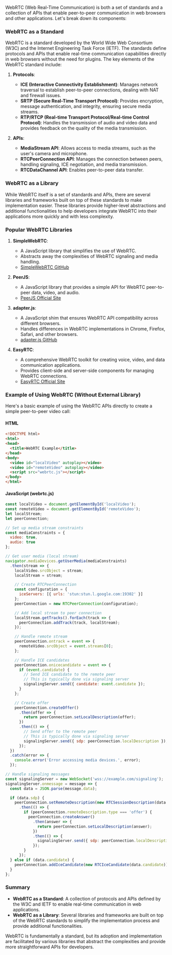WebRTC (Web Real-Time Communication) is both a set of standards and a collection of APIs that enable peer-to-peer communication in web browsers and other applications. Let's break down its components:

### WebRTC as a Standard

WebRTC is a standard developed by the World Wide Web Consortium (W3C) and the Internet Engineering Task Force (IETF). The standards define protocols and APIs that enable real-time communication capabilities directly in web browsers without the need for plugins. The key elements of the WebRTC standard include:

1. **Protocols**:
   - **ICE (Interactive Connectivity Establishment)**: Manages network traversal to establish peer-to-peer connections, dealing with NAT and firewall issues.
   - **SRTP (Secure Real-Time Transport Protocol)**: Provides encryption, message authentication, and integrity, ensuring secure media streams.
   - **RTP/RTCP (Real-time Transport Protocol/Real-time Control Protocol)**: Handles the transmission of audio and video data and provides feedback on the quality of the media transmission.

2. **APIs**:
   - **MediaStream API**: Allows access to media streams, such as the user's camera and microphone.
   - **RTCPeerConnection API**: Manages the connection between peers, handling signaling, ICE negotiation, and media transmission.
   - **RTCDataChannel API**: Enables peer-to-peer data transfer.

### WebRTC as a Library

While WebRTC itself is a set of standards and APIs, there are several libraries and frameworks built on top of these standards to make implementation easier. These libraries provide higher-level abstractions and additional functionalities to help developers integrate WebRTC into their applications more quickly and with less complexity.

### Popular WebRTC Libraries

1. **SimpleWebRTC**:
   - A JavaScript library that simplifies the use of WebRTC.
   - Abstracts away the complexities of WebRTC signaling and media handling.
   - [SimpleWebRTC GitHub](https://github.com/andyet/SimpleWebRTC)

2. **PeerJS**:
   - A JavaScript library that provides a simple API for WebRTC peer-to-peer data, video, and audio.
   - [PeerJS Official Site](https://peerjs.com/)

3. **adapter.js**:
   - A JavaScript shim that ensures WebRTC API compatibility across different browsers.
   - Handles differences in WebRTC implementations in Chrome, Firefox, Safari, and other browsers.
   - [adapter.js GitHub](https://github.com/webrtcHacks/adapter)

4. **EasyRTC**:
   - A comprehensive WebRTC toolkit for creating voice, video, and data communication applications.
   - Provides client-side and server-side components for managing WebRTC connections.
   - [EasyRTC Official Site](https://easyrtc.com/)

### Example of Using WebRTC (Without External Library)

Here's a basic example of using the WebRTC APIs directly to create a simple peer-to-peer video call:

#### HTML
```html
<!DOCTYPE html>
<html>
<head>
  <title>WebRTC Example</title>
</head>
<body>
  <video id="localVideo" autoplay></video>
  <video id="remoteVideo" autoplay></video>
  <script src="webrtc.js"></script>
</body>
</html>
```

#### JavaScript (webrtc.js)
```javascript
const localVideo = document.getElementById('localVideo');
const remoteVideo = document.getElementById('remoteVideo');
let localStream;
let peerConnection;

// Set up media stream constraints
const mediaConstraints = {
  video: true,
  audio: true
};

// Get user media (local stream)
navigator.mediaDevices.getUserMedia(mediaConstraints)
  .then(stream => {
    localVideo.srcObject = stream;
    localStream = stream;

    // Create RTCPeerConnection
    const configuration = {
      iceServers: [{ urls: 'stun:stun.l.google.com:19302' }]
    };
    peerConnection = new RTCPeerConnection(configuration);

    // Add local stream to peer connection
    localStream.getTracks().forEach(track => {
      peerConnection.addTrack(track, localStream);
    });

    // Handle remote stream
    peerConnection.ontrack = event => {
      remoteVideo.srcObject = event.streams[0];
    };

    // Handle ICE candidates
    peerConnection.onicecandidate = event => {
      if (event.candidate) {
        // Send ICE candidate to the remote peer
        // This is typically done via signaling server
        signalingServer.send({ candidate: event.candidate });
      }
    };

    // Create offer
    peerConnection.createOffer()
      .then(offer => {
        return peerConnection.setLocalDescription(offer);
      })
      .then(() => {
        // Send offer to the remote peer
        // This is typically done via signaling server
        signalingServer.send({ sdp: peerConnection.localDescription });
      });
  })
  .catch(error => {
    console.error('Error accessing media devices.', error);
  });

// Handle signaling messages
const signalingServer = new WebSocket('wss://example.com/signaling');
signalingServer.onmessage = message => {
  const data = JSON.parse(message.data);

  if (data.sdp) {
    peerConnection.setRemoteDescription(new RTCSessionDescription(data.sdp))
      .then(() => {
        if (peerConnection.remoteDescription.type === 'offer') {
          peerConnection.createAnswer()
            .then(answer => {
              return peerConnection.setLocalDescription(answer);
            })
            .then(() => {
              signalingServer.send({ sdp: peerConnection.localDescription });
            });
        }
      });
  } else if (data.candidate) {
    peerConnection.addIceCandidate(new RTCIceCandidate(data.candidate));
  }
};
```

### Summary

- **WebRTC as a Standard**: A collection of protocols and APIs defined by the W3C and IETF to enable real-time communication in web applications.
- **WebRTC as a Library**: Several libraries and frameworks are built on top of the WebRTC standards to simplify the implementation process and provide additional functionalities.

WebRTC is fundamentally a standard, but its adoption and implementation are facilitated by various libraries that abstract the complexities and provide more straightforward APIs for developers.